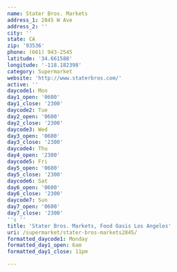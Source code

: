 ```yaml
---
name: Stater Bros. Markets
address_1: 2845 W Ave
address_2: ''
city: ''
state: CA
zip: '93536'
phone: (661) 943-2545
latitude: '34.661588'
longitude: '-118.182398'
category: Supermarket
website: 'http://www.staterbros.com/'
active: ''
daycode1: Mon
day1_open: '0600'
day1_close: '2300'
daycode2: Tue
day2_open: '0600'
day2_close: '2300'
daycode3: Wed
day3_open: '0600'
day3_close: '2300'
daycode4: Thu
day4_open: '2300'
daycode5: Fri
day5_open: '0600'
day5_close: '2300'
daycode6: Sat
day6_open: '0600'
day6_close: '2300'
daycode7: Sun
day7_open: '0600'
day7_close: '2300'
'': ''
title: 'Stater Bros. Markets, Food Oasis Los Angeles'
uri: /supermarket/stater-bros-markets2845/
formatted_daycode1: Monday
formatted_day1_open: 6am
formatted_day1_close: 11pm

---
```

